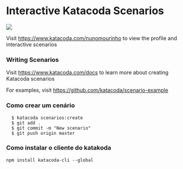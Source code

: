 # Interactive Katacoda Scenarios

[![](http://shields.katacoda.com/katacoda/nunomourinho/count.svg)](https://www.katacoda.com/nunomourinho "Get your profile on Katacoda.com")

Visit https://www.katacoda.com/nunomourinho to view the profile and interactive scenarios

### Writing Scenarios
Visit https://www.katacoda.com/docs to learn more about creating Katacoda scenarios

For examples, visit https://github.com/katacoda/scenario-example


### Como crear um cenário

```
  $ katacoda scenarios:create
  $ git add .
  $ git commit -m "New scenario"
  $ git push origin master
```

### Como instalar o cliente do katakoda

```
npm install katacoda-cli --global
```
